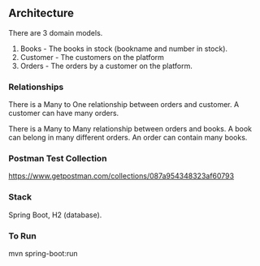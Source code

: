 ## Architecture

There are 3 domain models.
1. Books - The books in stock (bookname and number in stock).
2. Customer - The customers on the platform
3. Orders - The orders by a customer on the platform.

### Relationships

There is a Many to One relationship between orders and customer. 
A customer can have many orders.

There is a Many to Many relationship between orders and books.
A book can belong in many different orders. An order can contain many books.

### Postman Test Collection
https://www.getpostman.com/collections/087a954348323af60793

### Stack
Spring Boot, H2 (database).

### To Run
mvn spring-boot:run
